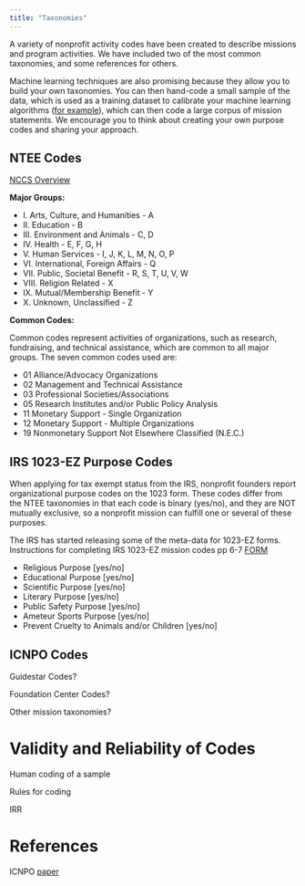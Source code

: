 ```yaml
---
title: "Taxonomies"
---
```


A variety of nonprofit activity codes have been created to describe missions and program activities. We have included two of the most common taxonomies, and some references for others. 

Machine learning techniques are also promising because they allow you to build your own taxonomies. You can then hand-code a small sample of the data, which is used as a training dataset to calibrate your machine learning algorithms ([for example](https://towardsdatascience.com/train-image-recognition-ai-with-5-lines-of-code-8ed0bdd8d9ba)), which can then code a large corpus of mission statements. We encourage you to think about creating your own purpose codes and sharing your approach. 


## NTEE Codes 

[NCCS Overview](https://nccs.urban.org/project/irs-activity-codes)

**Major Groups:**

* I. Arts, Culture, and Humanities - A
* II. Education - B
* III. Environment and Animals - C, D
* IV. Health - E, F, G, H
* V. Human Services - I, J, K, L, M, N, O, P
* VI. International, Foreign Affairs - Q
* VII. Public, Societal Benefit - R, S, T, U, V, W
* VIII. Religion Related - X
* IX. Mutual/Membership Benefit - Y
* X. Unknown, Unclassified - Z

**Common Codes:** 

Common codes represent activities of organizations, such as research, fundraising, and technical assistance, which are common to all major groups. The seven common codes used are:

* 01 Alliance/Advocacy Organizations  
* 02 Management and Technical Assistance  
* 03 Professional Societies/Associations  
* 05 Research Institutes and/or Public Policy Analysis 
* 11 Monetary Support - Single Organization  
* 12 Monetary Support - Multiple Organizations  
* 19 Nonmonetary Support Not Elsewhere Classified (N.E.C.)  

## IRS 1023-EZ Purpose Codes

When applying for tax exempt status from the IRS, nonprofit founders report organizational purpose codes on the 1023 form. These codes differ from the NTEE taxonomies in that each code is binary (yes/no), and they are NOT mutually exclusive, so a nonprofit mission can fulfill one or several of these purposes. 

The IRS has started releasing some of the meta-data for 1023-EZ forms. Instructions for completing IRS 1023-EZ mission codes pp 6-7 [FORM](https://www.irs.gov/pub/irs-pdf/i1023ez.pdf)

* Religious Purpose [yes/no]
* Educational Purpose [yes/no]
* Scientific Purpose [yes/no]
* Literary Purpose [yes/no]
* Public Safety Purpose [yes/no]
* Ameteur Sports Purpose [yes/no]
* Prevent Cruelty to Animals and/or Children [yes/no]


## ICNPO Codes


Guidestar Codes? 

Foundation Center Codes? 

Other mission taxonomies? 




# Validity and Reliability of Codes

Human coding of a sample

Rules for coding

IRR


# References

ICNPO [paper](http://asauk.org.uk/wp-content/uploads/2018/02/CNP_WP19_1996.pdf)

